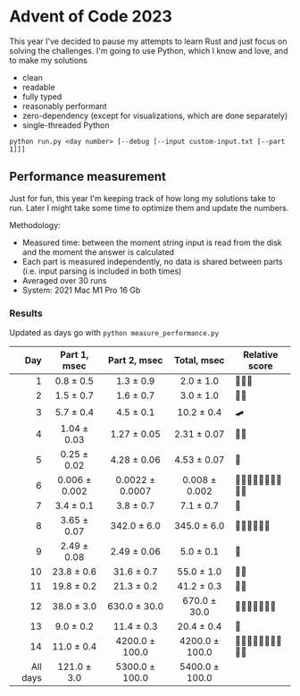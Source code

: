 # Advent of Code 2023

This year I've decided to pause my attempts to learn Rust and just focus on solving the challenges.
I'm going to use Python, which I know and love, and to make my solutions
- clean
- readable
- fully typed
- reasonably performant
- zero-dependency (except for visualizations, which are done separately)
- single-threaded Python

```shell
python run.py <day number> [--debug [--input custom-input.txt [--part 1]]]
```

## Performance measurement

Just for fun, this year I'm keeping track of how long my solutions take to run. Later I might take some time to
optimize them and update the numbers.

Methodology:
- Measured time: between the moment string input is read from the disk and the moment the answer is calculated
- Each part is measured independently, no data is shared between parts (i.e. input parsing is included in both times)
- Averaged over 30 runs
- System: 2021 Mac M1 Pro 16 Gb 

### Results

Updated as days go with `python measure_performance.py`

<!-- generated table start -->
**Day** | **Part 1**, msec | **Part 2**, msec | **Total**, msec | **Relative score**
---: | :---: | :---: | :---: | ---
1 | 0.8 ± 0.5 | 1.3 ± 0.9 | 2.0 ± 1.0 | 🚀🚀🚀
2 | 1.5 ± 0.7 | 1.6 ± 0.7 | 3.0 ± 1.0 | 🚀🚀
3 | 5.7 ± 0.4 | 4.5 ± 0.1 | 10.2 ± 0.4 | 🛹
4 | 1.04 ± 0.03 | 1.27 ± 0.05 | 2.31 ± 0.07 | 🚀🚀
5 | 0.25 ± 0.02 | 4.28 ± 0.06 | 4.53 ± 0.07 | 🚀
6 | 0.006 ± 0.002 | 0.0022 ± 0.0007 | 0.008 ± 0.002 | 🚀🚀🚀🚀🚀🚀🚀🚀🚀🚀
7 | 3.4 ± 0.1 | 3.8 ± 0.7 | 7.1 ± 0.7 | 🚀
8 | 3.65 ± 0.07 | 342.0 ± 6.0 | 345.0 ± 6.0 | 🐢🐢🐢🐢🐢🐢
9 | 2.49 ± 0.08 | 2.49 ± 0.06 | 5.0 ± 0.1 | 🚀
10 | 23.8 ± 0.6 | 31.6 ± 0.7 | 55.0 ± 1.0 | 🐢🐢
11 | 19.8 ± 0.2 | 21.3 ± 0.2 | 41.2 ± 0.3 | 🐢🐢
12 | 38.0 ± 3.0 | 630.0 ± 30.0 | 670.0 ± 30.0 | 🐢🐢🐢🐢🐢🐢🐢
13 | 9.0 ± 0.2 | 11.4 ± 0.3 | 20.4 ± 0.4 | 🐢
14 | 11.0 ± 0.4 | 4200.0 ± 100.0 | 4200.0 ± 100.0 | 🐢🐢🐢🐢🐢🐢🐢🐢🐢🐢
All days | 121.0 ± 3.0 | 5300.0 ± 100.0 | 5400.0 ± 100.0 | 
<!-- generated table end -->
